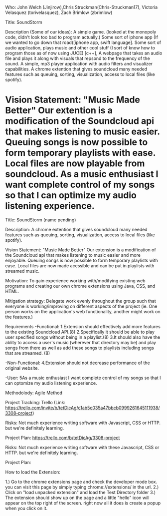 Who: John Welch (Jinjirow),Chris Struckman(Chris-Struckman17), Victoria Velasquez (torivelasquez), Zach Brimlow (zbrimlow)


Title: SoundStorm

Description (Some of our ideas): A simple game. (looked at the monopoly code, didn't look too bad to program actually.) Some sort of iphone app (If we wanted to go down that road)[iphone app, swift language]. Some sort of audio application, plays music and other cool stuff (I sort of know how to program those as of now using JUCE) [c++], A webpage that takes an audio file and plays it along with visuals that repsond to the frequency of the sound.
A simple, mp3 player application with audio filters and visualizer capabilities. A chrome extention that gives soundcloud many needed features such as queuing, sorting, visualization, access to local files (like spotify). 

Vision Statement: "Music Made Better" Our extention is a modification of the Soundcloud api that makes listening to music easier. Queuing songs is now possible to form temporary playlists with ease. Local files are now playable from soundcloud. 
 As a music enthusiast I want complete control of my songs so that I can optimize my audio listening experience.
=======
Title: SoundStorm (name pending)

Description: A chrome extention that gives soundcloud many needed features such as queuing, sorting, visualization, access to local files (like spotify). 

Vision Statement: "Music Made Better" Our extension is a modification of the Soundcloud api that makes listening to music easier and more enjoyable. Queuing songs is now possible to form temporary playlists with ease. Local files are now made acessible and can be put in playlists with streamed music.


Motivation: To gain experience working with/modifying existing web programs and creating our own chrome extensions using Java, CSS, and HTML. 

Mitigation strategy: Delegate work evenly throughout the group such that everyone is working/improving on different aspects of the project (ie. One person works on the application's web functionality, another might work on the features.)

Requirements
-Functional: 1.Extension should effectively add more features to the existing Soundcloud API.(8) 2.Specifically it should be able to play user specified songs without being in a playlist.(8) 3.It should also have the ablity to access a user's music (wherever that directory may be) and play songs from there as well as add these songs to playlists including songs that are streamed. (8)

-Non-Functional: 4.Extension should not decrease performance of the original website. 

-User: 5As a music enthusiast I want complete control of my songs so that I can optomize my audio listening experience.

Methodolody: Agile Method

Project Tracking: Trello (Link: https://trello.com/invite/b/tetDicAg/c1ab5c035a47bbcb0999261645111938/3308-project)


Risks: Not much experience writing software with Javascript, CSS or HTTP. but we're definitely learning. 

Project Plan: https://trello.com/b/tetDicAg/3308-project



Risks: Not much experience writing software with these Javascript, CSS or HTTP. but we're definitely learning. 

Project Plan: 



How to load the Extension:

1.) Go to the chrome extensions page and check the developer mode box. 
you can visit this page by simply typing chrome://extensions/ in the url.
2.) Click on "load unpacked extension" and load the Test Directory folder
3.) The extension should show up on the page and a little "hello" icon will appear on the top right of the screen. right now all it does is create a popup when you click on it. 


